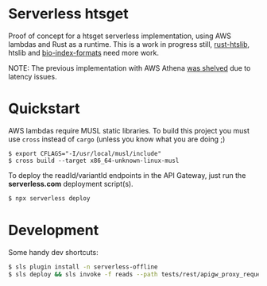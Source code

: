 # Serverless htsget

Proof of concept for a htsget serverless implementation, using AWS lambdas and Rust as a runtime. This is a work in progress still, [rust-htslib](https://github.com/rust-bio/rust-htslib/pull/193), htslib and [bio-index-formats](https://github.com/brainstorm/bio-index-formats) need more work.

NOTE: The previous implementation with AWS Athena [was shelved](https://github.com/brainstorm/htsget-aws/tree/athena) due to latency issues.

# Quickstart

AWS lambdas require MUSL static libraries. To build this project you must use `cross` instead of `cargo` (unless you know what you are doing ;)

```
$ export CFLAGS="-I/usr/local/musl/include"
$ cross build --target x86_64-unknown-linux-musl
```

To deploy the readId/variantId endpoints in the API Gateway, just run the **serverless.com** deployment script(s).

```bash
$ npx serverless deploy
```

# Development

Some handy dev shortcuts:

```bash
$ sls plugin install -n serverless-offline
$ sls deploy && sls invoke -f reads --path tests/rest/apigw_proxy_request.json
```
